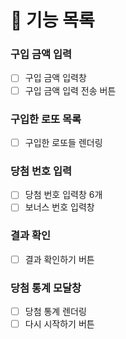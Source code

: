 # 🎯 기능 목록

### 구입 금액 입력

- [ ]  구입 금액 입력창
- [ ]  구입 금액 입력 전송 버튼

### 구입한 로또 목록

- [ ]  구입한 로또들 렌더링

### 당첨 번호 입력

- [ ]  당첨 번호 입력창 6개
- [ ]  보너스 번호 입력창

### 결과 확인

- [ ]  결과 확인하기 버튼

### 당첨 통계 모달창

- [ ]  당첨 통계 렌더링
- [ ]  다시 시작하기 버튼